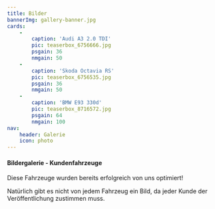 ```yaml
---
title: Bilder
bannerImg: gallery-banner.jpg
cards:
    -
        caption: 'Audi A3 2.0 TDI'
        pic: teaserbox_6756666.jpg
        psgain: 36
        nmgain: 50
    -
        caption: 'Skoda Octavia RS'
        pic: teaserbox_6756535.jpg
        psgain: 36
        nmgain: 50
    -
        caption: 'BMW E93 330d'
        pic: teaserbox_8716572.jpg
        psgain: 64
        nmgain: 100
nav:
    header: Galerie
    icon: photo
---
```


#### Bildergalerie - Kundenfahrzeuge

Diese Fahrzeuge wurden bereits erfolgreich von uns optimiert!

Natürlich gibt es nicht von jedem Fahrzeug ein Bild, da jeder Kunde der Veröffentlichung zustimmen muss.